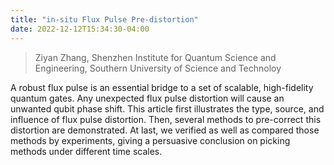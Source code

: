 ```yaml
---
title: "in-situ Flux Pulse Pre-distortion"
date: 2022-12-12T15:34:30-04:00
---
```

>Ziyan Zhang, Shenzhen Institute for Quantum Science and Engineering, Southern University of Science and Technoloy

A robust flux pulse is an essential bridge to a set of scalable, high-fidelity quantum gates. Any unexpected flux pulse distortion will cause an unwanted qubit phase shift. This article first illustrates the type, source, and influence of flux pulse distortion. Then, several methods to pre-correct this distortion are demonstrated. At last, we verified as well as compared those methods by experiments, giving a persuasive conclusion on picking methods under different time scales.

<!-- You'll find this post in your `_posts` directory. Go ahead and edit it and re-build the site to see your changes. You can rebuild the site in many different ways, but the most common way is to run `jekyll serve`, which launches a web server and auto-regenerates your site when a file is updated.

To add new posts, simply add a file in the `_posts` directory that follows the convention `YYYY-MM-DD-name-of-post.ext` and includes the necessary front matter. Take a look at the source for this post to get an idea about how it works.

Jekyll also offers powerful support for code snippets:

```ruby
def print_hi(name)
  puts "Hi, #{name}"
end
print_hi('Tom')
#=> prints 'Hi, Tom' to STDOUT.
```

Check out the [Jekyll docs][jekyll-docs] for more info on how to get the most out of Jekyll. File all bugs/feature requests at [Jekyll’s GitHub repo][jekyll-gh]. If you have questions, you can ask them on [Jekyll Talk][jekyll-talk].

[jekyll-docs]: https://jekyllrb.com/docs/home
[jekyll-gh]:   https://github.com/jekyll/jekyll
[jekyll-talk]: https://talk.jekyllrb.com/ -->
